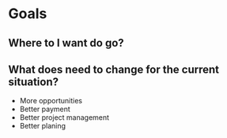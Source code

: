 # Goals

## Where to I want do go?

## What does need to change for the current situation?

- More opportunities 
- Better payment
- Better project management
- Better planing

